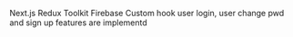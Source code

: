 Next.js
Redux Toolkit
Firebase
Custom hook
user login,
user change pwd and
sign up features are implementd

